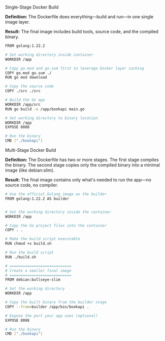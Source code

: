 Single-Stage Docker Build

**Definition:** The Dockerfile does everything—build and run—in one single image layer.

**Result:** The final image includes build tools, source code, and the compiled binary.
```bash
FROM golang:1.22.2

# Set working directory inside container
WORKDIR /app

# Copy go.mod and go.sum first to leverage Docker layer caching
COPY go.mod go.sum ./
RUN go mod download

# Copy the source code
COPY ./src ./src

# Build the Go app
WORKDIR /app/src
RUN go build -o /app/bookapi main.go

# Set working directory to binary location
WORKDIR /app
EXPOSE 8088

# Run the binary
CMD ["./bookapi"]

````

Multi-Stage Docker Build

**Definition:** The Dockerfile has two or more stages. The first stage compiles the binary. The second stage copies only the compiled binary into a minimal image (like debian:slim).

**Result:** The final image contains only what's needed to run the app—no source code, no compiler.

```bash
# Use the official Golang image as the builder
FROM golang:1.22.2 AS builder


# Set the working directory inside the container
WORKDIR /app

# Copy the Go project files into the container
COPY . .

# Make the build script executable
RUN chmod +x build.sh

# Run the build script
RUN ./build.sh

# ============================
# Create a smaller final image
# ============================
FROM debian:bullseye-slim

# Set the working directory
WORKDIR /app

# Copy the built binary from the builder stage
COPY --from=builder /app/bin/bookapi .

# Expose the port your app uses (optional)
EXPOSE 8088

# Run the binary
CMD ["./bookapi"]

```
